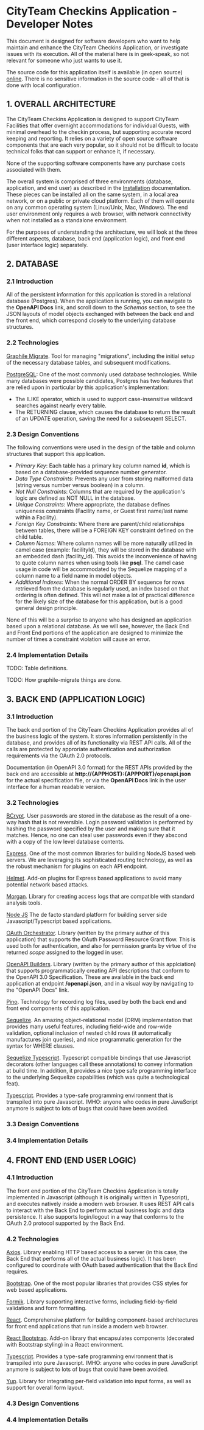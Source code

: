 # CityTeam Checkins Application - Developer Notes

This document is designed for software developers who want to help maintain and enhance
the CityTeam Checkins Application, or investigate issues with its execution.  All of the
material here is in geek-speak, so not relevant for someone who just wants to use it.

The source code for this application itself is available (in open source)
[online](https://github.com/craigmcc/cityteam-checkins).  There is no sensitive
information in the source code - all of that is done with local configuration.

## 1. OVERALL ARCHITECTURE

The CityTeam Checkins Application is designed to support CityTeam Facilities that offer
overnight accommodations for individual Guests, with minimal overhead to the checkin process,
but supporting accurate record keeping and reporting.  It relies on a variety of
open source software components that are each very popular, so it should not be difficult
to locate technical folks that can support or enhance it, if necessary.

None of the supporting software components have any purchase costs associated with them.

The overall system is comprised of three environments (database, application, and end user)
as described in the [Installation](./INSTALLATION.md) documentation.  These pieces can be
installed all on the same system, in a local area network, or on a public or private cloud
platform.  Each of them will operate on any common operating system (Linux/Unix, Mac, Windows).
The end user environment only requires a web browser, with network connectivity when
not installed as a standalone environment.

For the purposes of understanding the architecture, we will look at the three different
aspects, database, back end (application logic), and front end (user interface logic)
separately.

## 2. DATABASE

### 2.1 Introduction

All of the persistent information for this application is stored in a relational database (Postgres).
When the application is running, you can navigate to the **OpenAPI Docs** link, and scroll down
to the *Schemas* section, to see the JSON layouts of model objects exchanged with between the
back end and the front end, which correspond closely to the underlying database structures.

### 2.2 Technologies

[Graphile Migrate](https://github.com/graphile/migrate).  Tool for managing "migrations",
including the initial setup of the necessary database tables, and subsequent modifications.

[PostgreSQL](https://postgresql.org): One of the most commonly used database technologies.
While many databases were possible candidates, Postgres has two features that are relied
upon in particular by this application's implementation:
* The ILIKE operator, which is used to support case-insensitive wildcard searches against nearly every table.
* The RETURNING clause, which causes the database to return the result of an UPDATE operation, saving the need for a subseuqent SELECT.

### 2.3 Design Conventions

The following conventions were used in the design of the table and column structures that
support this application.
* *Primary Key*:  Each table has a primary key column named **id**, which is
  based on a database-provided sequence number generator.
* *Data Type Constraints*:  Prevents any user from storing malformed data
  (string versus number versus boolean) in a column.
* *Not Null Constraints*:  Columns that are required by the application's
  logic are defined as NOT NULL in the database.
* *Unique Constraints*:  Where appropriate, the database defines uniqueness
  constraints (Facility name, or Guest first name/last name within a Facility).
* *Foreign Key Constraints*: Where there are parent/child relationships between
  tables, there will be a FOREIGN KEY constraint defined on the child table.
* *Column Names*:  Where column names will be more naturally utilized in camel
  case (example: facilityId), they will be stored in the database with an 
  embedded dash (facility_id). This avoids the inconvenience of having to
  quote column names when using tools like **psql**.  The camel case usage
  in code will be accommodated by the Sequelize mapping of a column name to
  a field name in model objects.
* *Additional Indexes*: When the normal ORDER BY sequence for rows retrieved
  from the database is regularly used, an index based on that ordering is often
  defined.  This will not make a lot of practical difference for the likely size
  of the database for this application, but is a good general design principle.

None of this will be a surprise to anyone who has designed an application based upon a relational
database.  As we will see, however, the Back End and Front End portions of the application are
designed to minimize the number of times a constraint violation will cause an error.

### 2.4 Implementation Details

TODO: Table definitions.

TODO: How graphile-migrate things are done.

## 3. BACK END (APPLICATION LOGIC)

### 3.1 Introduction

The back end portion of the CityTeam Checkins Application provides all of the
business logic of the system.  It stores information persistently in the database,
and provides all of its functionality via REST API calls.  All of the calls are
protected by approriate authentication and authorization requirements via the
OAuth 2.0 protocols.

Documentation (in OpenAPI 3.0 format) for the REST APIs provided by the
back end are accessible at **http://{APPHOST}:{APPPORT}/openapi.json** for the
actual specification file, or via the **OpenAPI Docs** link in the user interface
for a human readable version.

### 3.2 Technologies

[BCrypt](https://github.com/kelektiv/node.bcrypt.js).  User passwords are stored in the
database as the result of a one-way hash that is not reversible.  Login password validation
is performed by hashing the password specified by the user and making sure that it matches.
Hence, no one can steal user passwords even if they abscond with a copy of the low level
database contents.

[Express](https://github.com/expressjs/express).  One of the most common libraries for
building NodeJS based web servers.  We are leveraging its sophisticated routing
technology, as well as the robust mechanism for plugins on each API endpoint.

[Helmet](https://github.com/helmetjs/helmet).  Add-on plugins for Express based
applications to avoid many potential network based attacks.

[Morgan](https://github.com/expressjs/morgan).  Library for creating access logs that
are compatible with standard analysis tools.

[Node JS](https://nodejs.org/en/) The de facto standard platform for building
server side Javascript/Typescript based applications.

[OAuth Orchestrator](https://github.com/craigmcc/oauth-orchestrator).  Library (written by
the primary author of this application) that supports the OAuth Password Resource Grant
flow.  This is used both for authentication, and also for permission grants by virtue of
the returned *scope* assigned to the logged in user.

[OpenAPI Builders](https://github.com/craigmcc/openapi-builders).  Library (written by
the primary author of this applciation) that supports programmatically creating API
descriptions that conform to the OpenAPI 3.0 Specification.  These are available in
the back end application at endpoint **/openapi.json**, and in a visual way by navigating
to the "OpenAPI Docs" link.

[Pino](https://github.com/pinojs/pino).  Technology for recording log files, used by both
the back end and front end components of this application.

[Sequelize](https://github.com/sequelize/sequelize).  An amazing object-relational model (ORM)
implementation that provides many useful features, including field-wide and row-wide
validation, optional inclusion of nested child rows (it automatically manufactures join
queries), and nice programmatic generation for the syntax for WHERE clauses.

[Sequelize Typescript](https://github.com/RobinBuschmann/sequelize-typescript).  Typescript
compatible bindings that use Javascript decorators (other languages call these annotations)
to convey information at build time.  In addition, it provides a nice type safe programming
interface to the underlying Sequelize capabilities (which was quite a technological feat).

[Typescript](https://github.com/Microsoft/TypeScript).  Provides a type-safe programming
environment that is transpiled into pure Javascript.  IMHO: anyone who codes in pure JavaScript
anymore is subject to lots of bugs that could have been avoided.

### 3.3 Design Conventions

### 3.4 Implementation Details

## 4. FRONT END (END USER LOGIC)

### 4.1 Introduction

The front end portion of the CityTeam Checkins Application is totally implemented in
Javascript (although it is originally written in Typescript), and executes natively
inside a modern web browser.  It uses REST API calls to interact with the Back End to
perform actual business logic and data persistence.  It also supports login/logout
in a way that conforms to the OAuth 2.0 protocol supported by the Back End.

### 4.2 Technologies

[Axios](https://github.com/axios/axios).  Library enabling HTTP based access
to a server (in this case, the Back End that performs all of the actual
business logic).  It has been configured to coordinate with OAuth based
authentication that the Back End requires.

[Bootstrap](https://github.com/twbs/bootstrap).  One of the most popular
libraries that provides CSS styles for web based applications.

[Formik](https://github.com/formium/formik).  Library supporting interactive
forms, including field-by-field validations and form formatting.

[React](https://github.com/facebook/react).  Comprehensive platform for
building component-based architectures for front end applications that
run inside a modern web browser.

[React Bootstrap](https://github.com/react-bootstrap/react-bootstrap).
Add-on library that encapsulates components (decorated with Bootstrap
styling) in a React environment.

[Typescript](https://github.com/Microsoft/TypeScript).  Provides a type-safe programming
environment that is transpiled into pure Javascript.  IMHO: anyone who codes in pure JavaScript
anymore is subject to lots of bugs that could have been avoided.

[Yup](https://github.com/jquense/yup).  Library for integrating per-field
validation into input forms, as well as support for overall form layout.

### 4.3 Design Conventions

### 4.4 Implementation Details

